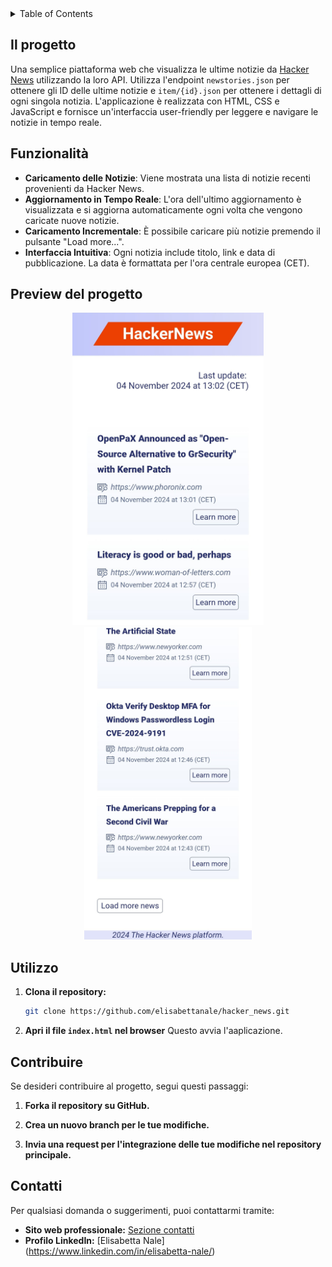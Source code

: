 <!-- TABLE OF CONTENTS -->
<details>
  <summary>Table of Contents</summary>
  <ol>
    <li><a href="#il-progetto">Il progetto: HackerNews Platform</a></li>
    <li><a href="#funzionalita">Funzionalità</a></li>
    <li><a href="#utilizzo">Utilizzo</a></li>
    <li><a href="#contribuire">Contribuire</a></li>
    <li><a href="#contatti">Contatti</a></li>
  </ol>
</details>



<!-- IL PROGETTO -->
## Il progetto

Una semplice piattaforma web che visualizza le ultime notizie da [Hacker News](https://news.ycombinator.com/) utilizzando la loro API. Utilizza l'endpoint `newstories.json` per ottenere gli ID delle ultime notizie e `item/{id}.json` per ottenere i dettagli di ogni singola notizia. L'applicazione è realizzata con HTML, CSS e JavaScript e fornisce un'interfaccia user-friendly per leggere e navigare le notizie in tempo reale.


<!-- FUNZIONALITà -->
## Funzionalità

- **Caricamento delle Notizie**: Viene mostrata una lista di notizie recenti provenienti da Hacker News.
- **Aggiornamento in Tempo Reale**: L'ora dell'ultimo aggiornamento è visualizzata e si aggiorna automaticamente ogni volta che vengono caricate nuove notizie.
- **Caricamento Incrementale**: È possibile caricare più notizie premendo il pulsante "Load more...".
- **Interfaccia Intuitiva**: Ogni notizia include titolo, link e data di pubblicazione. La data è formattata per l'ora centrale europea (CET).


## Preview del progetto

<p align="center">
    <img src="https://github.com/ElisabettaNale/hacker_news/blob/main/src/img/screenshot1.jpeg"
         alt="Anteprima dell'immagine 1"
         height=500px>
    <img src="https://github.com/ElisabettaNale/hacker_news/blob/main/src/img/screenshot2.jpeg"
         alt="Anteprima dell'immagine 2"
         height=500px>
</p>


<!-- UTILIZZO -->
## Utilizzo

1. **Clona il repository:**
    ```bash
    git clone https://github.com/elisabettanale/hacker_news.git
    ```
2. **Apri il file `index.html` nel browser**
    Questo avvia l'aaplicazione.


<!-- CONTRIBUIRE -->
## Contribuire

Se desideri contribuire al progetto, segui questi passaggi: 

1. **Forka il repository su GitHub.**

2. **Crea un nuovo branch per le tue modifiche.**

3. **Invia una request per l'integrazione delle tue modifiche nel repository principale.**


<!-- CONTATTI -->
## Contatti

Per qualsiasi domanda o suggerimenti, puoi contattarmi tramite:

- **Sito web professionale:** [Sezione contatti](https://elisabettanale.github.io/pages/contacts.html)
- **Profilo LinkedIn:** [Elisabetta Nale] (https://www.linkedin.com/in/elisabetta-nale/)